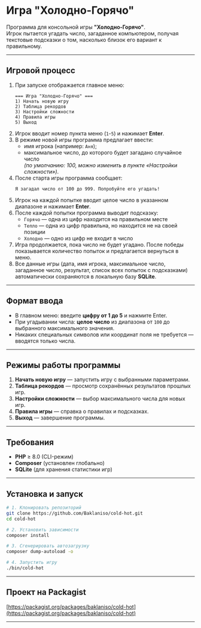 # Игра "Холодно-Горячо"

Программа для консольной игры **"Холодно-Горячо"**.  
Игрок пытается угадать число, загаданное компьютером, получая текстовые подсказки о том, насколько близок его вариант к правильному.

---

## Игровой процесс

1. При запуске отображается главное меню:
   ```
   === Игра "Холодно-Горячо" ===
   1) Начать новую игру
   2) Таблица рекордов
   3) Настройки сложности
   4) Правила игры
   5) Выход
   ```
2. Игрок вводит номер пункта меню (`1`-`5`) и нажимает **Enter**.
3. В режиме новой игры программа предлагает ввести:
   - имя игрока (например: `Аня`); 
   - максимальное число, до которого будет загадано случайное число  
     *(по умолчанию: 100, можно изменить в пункте «Настройки сложности»)*.
4. После старта игры программа сообщает:
   ```
   Я загадал число от 100 до 999. Попробуйте его угадать!
   ```
5. Игрок на каждой попытке вводит целое число в указанном диапазоне и нажимает **Enter**.
6. После каждой попытки программа выводит подсказку:
   - `Горячо` — одна из цифр находится на правильном месте
   - `Тепло` — одна из цифр правильна, но находится не на своей позиции
   - `Холодно` — одно из цифр не входит в число
7. Игра продолжается, пока число не будет угадано. После победы показывается количество попыток и предлагается вернуться в меню.
8. Все данные игры (дата, имя игрока, максимальное число, загаданное число, результат, список всех попыток с подсказками) автоматически сохраняются в локальную базу **SQLite**.

---

## Формат ввода

- В главном меню: введите **цифру от 1 до 5** и нажмите Enter.  
- При угадывании числа: **целое число** из диапазона от `100` до выбранного максимального значения.  
- Никаких специальных символов или координат поля не требуется — вводятся только числа.

---

## Режимы работы программы
1. **Начать новую игру** — запустить игру с выбранными параметрами.  
2. **Таблица рекордов** — просмотр сохранённых результатов прошлых игр.  
3. **Настройки сложности** — выбор максимального числа для новых игр.  
4. **Правила игры** — справка о правилах и подсказках.  
5. **Выход** — завершение программы.

---

## Требования

- **PHP** ≥ 8.0 (CLI-режим)  
- **Composer** (установлен глобально)  
- **SQLite** (для хранения статистики игр)

---

## Установка и запуск

```bash
# 1. Клонировать репозиторий
git clone https://github.com/Baklaniso/cold-hot.git
cd cold-hot

# 2. Установить зависимости
composer install

# 3. Сгенерировать автозагрузку
composer dump-autoload -o

# 4. Запустить игру
./bin/cold-hot
```

---

## Проект на Packagist
[https://packagist.org/packages/baklaniso/cold-hot](https://packagist.org/packages/baklaniso/cold-hot)

---
